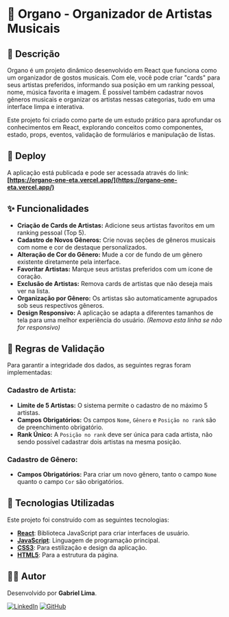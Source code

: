 # 🎼 Organo - Organizador de Artistas Musicais

## 📝 Descrição

Organo é um projeto dinâmico desenvolvido em React que funciona como um organizador de gostos musicais. Com ele, você pode criar "cards" para seus artistas preferidos, informando sua posição em um ranking pessoal, nome, música favorita e imagem. É possível também cadastrar novos gêneros musicais e organizar os artistas nessas categorias, tudo em uma interface limpa e interativa.

Este projeto foi criado como parte de um estudo prático para aprofundar os conhecimentos em React, explorando conceitos como componentes, estado, props, eventos, validação de formulários e manipulação de listas.

## 🚀 Deploy

A aplicação está publicada e pode ser acessada através do link:
**[https://organo-one-eta.vercel.app/](https://organo-one-eta.vercel.app/)**

## ✨ Funcionalidades

- **Criação de Cards de Artistas:** Adicione seus artistas favoritos em um ranking pessoal (Top 5).
- **Cadastro de Novos Gêneros:** Crie novas seções de gêneros musicais com nome e cor de destaque personalizados.
- **Alteração de Cor do Gênero:** Mude a cor de fundo de um gênero existente diretamente pela interface.
- **Favoritar Artistas:** Marque seus artistas preferidos com um ícone de coração.
- **Exclusão de Artistas:** Remova cards de artistas que não deseja mais ver na lista.
- **Organização por Gênero:** Os artistas são automaticamente agrupados sob seus respectivos gêneros.
- **Design Responsivo:** A aplicação se adapta a diferentes tamanhos de tela para uma melhor experiência do usuário. *(Remova esta linha se não for responsivo)*

## 🚦 Regras de Validação

Para garantir a integridade dos dados, as seguintes regras foram implementadas:

### Cadastro de Artista:
- **Limite de 5 Artistas:** O sistema permite o cadastro de no máximo 5 artistas.
- **Campos Obrigatórios:** Os campos `Nome`, `Gênero` e `Posição no rank` são de preenchimento obrigatório.
- **Rank Único:** A `Posição no rank` deve ser única para cada artista, não sendo possível cadastrar dois artistas na mesma posição.

### Cadastro de Gênero:
- **Campos Obrigatórios:** Para criar um novo gênero, tanto o campo `Nome` quanto o campo `Cor` são obrigatórios.

## 🚀 Tecnologias Utilizadas

Este projeto foi construído com as seguintes tecnologias:

- **[React](https://reactjs.org/)**: Biblioteca JavaScript para criar interfaces de usuário.
- **[JavaScript](https://developer.mozilla.org/pt-BR/docs/Web/JavaScript)**: Linguagem de programação principal.
- **[CSS3](https://developer.mozilla.org/pt-BR/docs/Web/CSS)**: Para estilização e design da aplicação.
- **[HTML5](https://developer.mozilla.org/pt-BR/docs/Web/HTML)**: Para a estrutura da página.

## 👨‍💻 Autor

Desenvolvido por **Gabriel Lima**.

[![LinkedIn](https://img.shields.io/badge/LinkedIn-0077B5?style=for-the-badge&logo=linkedin&logoColor=white)](https://www.linkedin.com/in/gabriel-lima-211901193/)
[![GitHub](https://img.shields.io/badge/GitHub-181717?style=for-the-badge&logo=github&logoColor=white)](https://github.com/gabriel-lima-developer)

